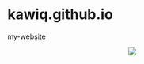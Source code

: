 # kawiq.github.io
my-website


<div align="center">
  <img src="https://media.giphy.com/media/v1.Y2lkPTc5MGI3NjExNTJnaGJneGdrMHkxNzRmMGh2eml5ZjQ1bnIxZnk3bGZkZnA1dTJrYiZlcD12MV9pbnRlcm5hbF9naWZfYnlfaWQmY3Q9Zw/QDjpIL6oNCVZ4qzGs7/giphy.gif"/>
</div>
